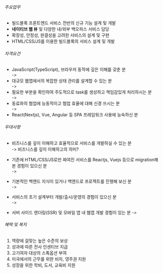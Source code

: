

###### 주요업무

- 빌드블록 프론트엔드 서비스 전반의 신규 기능 설계 및 개발  
- **네이티브 웹 뷰** 및 다양한 내/외부 백오피스 서비스 담당  
- 확장성, 안정성, 완결성을 고려한 서비스의 설계 및 구현  
- HTML/CSS/JS를 이용한 빌드블록의 서비스 설계 및 개발

###### 자격요건

- JavaScript(TypeScript), 브라우저 동작에 깊은 이해를 갖춘 분  
-> 
- 대규모 웹앱에서의 복잡한 상태 관리를 설계할 수 있는 분  
-> 
- 필요한 부분을 확인하여 주도적으로 task를 생성하고 책임감있게 처리하시는 분  
-> 
- 동료와의 협업에 능동적이고 협업 효율에 대해 신경 쓰시는 분  
-> 
- React(Nextjs), Vue, Angular 등 SPA 프레임워크 사용에 능숙하신 분

###### 우대사항

- 비즈니스를 깊이 이해하고 효율적으로 서비스를 개발하실 수 있는 분  
-> 비즈니스를 깊이 이해하고의 의미? 

- 기존에 HTML/CSS/JS로만 짜여진 서비스를 Reactjs, Vuejs 등으로 migration해본 경험이 있으신 분  
-> 

- 기본적인 백엔드 지식이 있거나 백엔드로 프로젝트를 진행해 보신 분  
-> 

- 서비스의 초기 설계부터 개발/출시/운영의 경험이 있으신 분  
-> 
- 서버 사이드 렌더링(SSR) 및 모바일 앱 내 웹앱 개발 경험이 있는 분
-> 

###### 혜택 및 복지

1. 역량에 걸맞는 높은 수준의 보상  
2. 성과에 따른 전사 인센티브 지급  
3. 고기여자 대상의 스톡옵션 부여  
4. 미국에서의 근무를 위한 비자, 영주권 지원  
5. 성장을 위한 학비, 도서, 교육비 지원